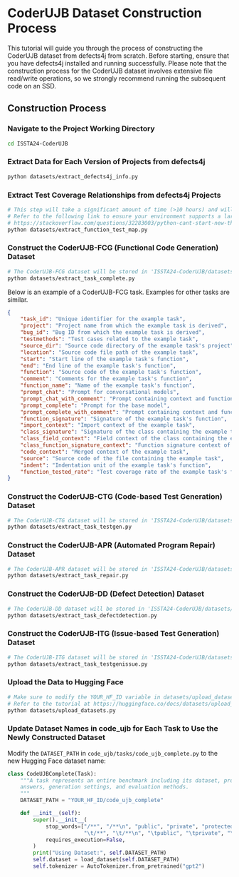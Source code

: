 # CoderUJB Dataset Construction Process

This tutorial will guide you through the process of constructing the CoderUJB dataset from defects4j from scratch. Before starting, ensure that you have defects4j installed and running successfully. Please note that the construction process for the CoderUJB dataset involves extensive file read/write operations, so we strongly recommend running the subsequent code on an SSD.

## Construction Process

### Navigate to the Project Working Directory
```bash
cd ISSTA24-CoderUJB
```

### Extract Data for Each Version of Projects from defects4j
```bash
python datasets/extract_defects4j_info.py
```

### Extract Test Coverage Relationships from defects4j Projects
```bash
# This step will take a significant amount of time (>10 hours) and will spawn many processes simultaneously.
# Refer to the following link to ensure your environment supports a large number of concurrent processes:
# https://stackoverflow.com/questions/32283003/python-cant-start-new-thread-100-active-threads
python datasets/extract_function_test_map.py
```

### Construct the CoderUJB-FCG (Functional Code Generation) Dataset
```bash
# The CoderUJB-FCG dataset will be stored in 'ISSTA24-CoderUJB/datasets/data/task_complete_bench_default|2048.json'
python datasets/extract_task_complete.py
```

Below is an example of a CoderUJB-FCG task. Examples for other tasks are similar.
```json
{
    "task_id": "Unique identifier for the example task",
    "project": "Project name from which the example task is derived", 
    "bug_id": "Bug ID from which the example task is derived", 
    "testmethods": "Test cases related to the example task", 
    "source_dir": "Source code directory of the example task's project", 
    "location": "Source code file path of the example task",
    "start": "Start line of the example task's function", 
    "end": "End line of the example task's function", 
    "function": "Source code of the example task's function", 
    "comment": "Comments for the example task's function", 
    "function_name": "Name of the example task's function",
    "prompt_chat": "Prompt for conversational models", 
    "prompt_chat_with_comment": "Prompt containing context and function comments but excluding function signature", 
    "prompt_complete": "Prompt for the base model", 
    "prompt_complete_with_comment": "Prompt containing context and function comments but excluding function signature",
    "function_signature": "Signature of the example task's function", 
    "import_context": "Import context of the example task",
    "class_signature": "Signature of the class containing the example task",
    "class_field_context": "Field context of the class containing the example task",
    "class_function_signature_context": "Function signature context of the class containing the example task",
    "code_context": "Merged context of the example task",
    "source": "Source code of the file containing the example task", 
    "indent": "Indentation unit of the example task's function",
    "function_tested_rate": "Test coverage rate of the example task's function",
}
```

### Construct the CoderUJB-CTG (Code-based Test Generation) Dataset
```bash
# The CoderUJB-CTG dataset will be stored in 'ISSTA24-CoderUJB/datasets/data/task_testgen_bench_default|2048.json'
python datasets/extract_task_testgen.py
```

### Construct the CoderUJB-APR (Automated Program Repair) Dataset
```bash
# The CoderUJB-APR dataset will be stored in 'ISSTA24-CoderUJB/datasets/data/task_repair_bench_default|2048.json'
python datasets/extract_task_repair.py
```

### Construct the CoderUJB-DD (Defect Detection) Dataset
```bash
# The CoderUJB-DD dataset will be stored in 'ISSTA24-CoderUJB/datasets/data/task_defectdetection_bench_default|2048.json'
python datasets/extract_task_defectdetection.py
```

### Construct the CoderUJB-ITG (Issue-based Test Generation) Dataset
```bash
# The CoderUJB-ITG dataset will be stored in 'ISSTA24-CoderUJB/datasets/data/task_testgenissue_bench_default|2048.json'
python datasets/extract_task_testgenissue.py
```

### Upload the Data to Hugging Face
```bash
# Make sure to modify the YOUR_HF_ID variable in datasets/upload_datasets.py to ensure the data is uploaded correctly.
# Refer to the tutorial at https://huggingface.co/docs/datasets/upload_dataset for more detailed instructions.
python datasets/upload_datasets.py
```

### Update Dataset Names in code_ujb for Each Task to Use the Newly Constructed Dataset
Modify the `DATASET_PATH` in `code_ujb/tasks/code_ujb_complete.py` to the new Hugging Face dataset name:
```python
class CodeUJBComplete(Task):
    """A task represents an entire benchmark including its dataset, problems,
    answers, generation settings, and evaluation methods.
    """
    DATASET_PATH = "YOUR_HF_ID/code_ujb_complete"

    def __init__(self):
        super().__init__(
            stop_words=["/**", "/**\n", "public", "private", "protected",  
                        "\t/**", "\t/**\n", "\tpublic", "\tprivate", "\tprotected"],
            requires_execution=False,
        )
        print("Using Dataset:", self.DATASET_PATH)
        self.dataset = load_dataset(self.DATASET_PATH)
        self.tokenizer = AutoTokenizer.from_pretrained("gpt2")
```
